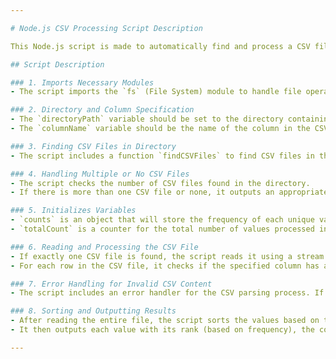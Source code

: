 ```yaml
---

# Node.js CSV Processing Script Description

This Node.js script is made to automatically find and process a CSV file in a specified directory, providing insights about the frequency of values in a specified column. Below is a detailed description of the updated script along with comments explaining each part of the code.

## Script Description

### 1. Imports Necessary Modules
- The script imports the `fs` (File System) module to handle file operations, the `csv-parser` package for parsing CSV files, and the `path` module for handling file paths.

### 2. Directory and Column Specification
- The `directoryPath` variable should be set to the directory containing the CSV file.
- The `columnName` variable should be the name of the column in the CSV file whose values' frequencies you want to analyze.

### 3. Finding CSV Files in Directory
- The script includes a function `findCSVFiles` to find CSV files in the specified directory. It returns a list of CSV files found.

### 4. Handling Multiple or No CSV Files
- The script checks the number of CSV files found in the directory.
- If there is more than one CSV file or none, it outputs an appropriate error message.

### 5. Initializes Variables
- `counts` is an object that will store the frequency of each unique value in the specified column.
- `totalCount` is a counter for the total number of values processed in the specified column.

### 6. Reading and Processing the CSV File
- If exactly one CSV file is found, the script reads it using a stream.
- For each row in the CSV file, it checks if the specified column has a value and updates the count of that value in the `counts` object. It also increments the `totalCount`.

### 7. Error Handling for Invalid CSV Content
- The script includes an error handler for the CSV parsing process. If an error occurs (e.g., invalid CSV format), it outputs an error message.

### 8. Sorting and Outputting Results
- After reading the entire file, the script sorts the values based on their frequency.
- It then outputs each value with its rank (based on frequency), the count of each value, and finally, the total count of values processed.

---
```

